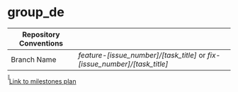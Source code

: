 # group_de

  Repository Conventions ||
 | --- | --- |
 | Branch Name | _feature-[issue_number]/[task_title]_ or _fix-[issue_number]/[task_title]_ |
̌̌̌̌
[Link to milestones plan](https://docs.google.com/spreadsheets/d/1SOW8HHzY-pjs9pNRxFq0CxDnz_tplTrmPdHTInd3XME/)